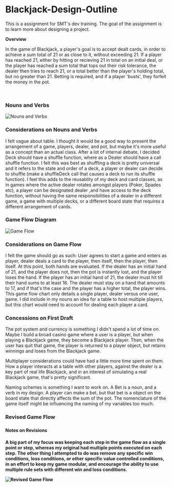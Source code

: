 # Blackjack-Design-Outline
This is a assignment for SMT's dev training. The goal of the assignment is to learn more about designing a project. 

**Overview**
<p> In the game of Blackjack, a player's goal is to accept dealt cards, in order to achieve a sum total of 21 or as close to it, without exceeding 21. If a player has reached 21, either by hitting or recieving 21 in total on an initial deal, or the player has reached a sum total that tops out their risk tolerance, the dealer then tries to reach 21, or a total better than the player's holding total, but no greater than 21. Betting is required, and if a player 'busts', they forfeit the money in the pot.</p>

<br>
<h3> Nouns and Verbs </h3>
<img src="https://user-images.githubusercontent.com/66858271/222778582-310e115a-e203-4a35-bde7-4dc02cd98077.png" title="Nouns and Verbs">
<br>
<h3> Considerations on Nouns and Verbs </h3>
<p> I felt vague about table. I thought it would be a good way to present the arrangement of a game, players, dealer, and pot, but maybe it's more useful as a concept than an actual class. After a lot of internal debate, I decided Deck should have a shuffle function, where as a Dealer should have a call shuffle function. I felt this was best as shuffling a deck is pretty universal and it refers to the state and order of a deck, a player or dealer can decide to shuffle (make a shuffleDeck call that causes a deck to run its shuffle function). I feel this adds to the reusablity of my deck and card classes, as in games where the active dealer rotates amongst players (Poker, Spades etc), a player can be designated dealer ,and have access to the deck function, without having the same responsibilities of a dealer in a different game, a game with multiple decks, or a different board state that requires a different arrangement of cards.
<h3> Game Flow Diagram </h3>
<img src="https://user-images.githubusercontent.com/66858271/222779748-b6d298ca-451e-4062-a2bc-63d794798a87.png" title="Game Flow">
<h3> Considerations on Game Flow </h3>
I felt the game should go as such: User agrees to start a game and enters as player, dealer deals a card to the player, then itself, then the player, then itself. At this point, both hands are evaluated. If the dealer has an initial hand of 21, and the player does not, then the pot is instantly lost, and the player loses the hand. If the player has an initial hand of 21, the dealer must hit till their hand sums to at least 16. The dealer must stay on a hand that amounts to 17, and if that's the case and the player has a higher total, the player wins. This game flow chart only details a single player, dealer versus one user, game. I did include in my nouns an idea for a table to host multiple players, but this chart would need to account for dealing each player a card. 
<br>
<h3> Concessions on First Draft </h3>

<p>The pot system and currency is something I didn't spend a lot of time on. Maybe I build a broad casino game where a user is a player, but when playing a Blackjack game, they become a Blackjack player. Then, when the user has quit that game, the player is returned to a player object, but retains winnings and loses from the Blackjack game.</p>
<p> Multiplayer considerations could have had a little more time spent on them. How a player interacts at a table with other players, against the dealer is a key part of real life Blackjack, and in an interest of simulating a real Blackjack game, that's pretty significant.</p>
<p> Naming schemes is something I want to work on. A Bet is a noun, and a verb in my design. A player can make a bet, but that bet is a object on the board state that directly affects the sum of the pot. The nomenclature of the game itself might be influencing the naming of my variables too much. </p>

<h3> Revised Game Flow <h3>
<h4> Notes on Revisions <h4>
  <p> A big part of my focus was keeping each step in the game flow as a single point or step, whereas my original had multiple points executed on each step. The other thing I attempted to do was remove any specific win conditions, loss conditions, or other specific value controlled conditions, in an effort to keep my game modular, and encourage the ability to use multiple rule sets with different win and loss conditions.</p>
<img src ="https://user-images.githubusercontent.com/66858271/225666927-83627ee6-16e0-4dc2-b4cb-264f1e19e28d.png" title="Revised Game Flow">


